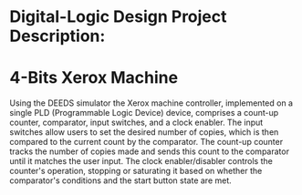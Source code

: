 # Digital-Logic Design Project Description:
# 4-Bits Xerox Machine
Using the DEEDS simulator the Xerox machine controller, implemented on a single PLD (Programmable Logic Device) device, comprises a count-up counter, comparator, input switches, and a clock enabler. 
The input switches allow users to set the desired number of copies, which is then compared to the current count by the comparator. 
The count-up counter tracks the number of copies made and sends this count to the comparator until it matches the user input. 
The clock enabler/disabler controls the counter's operation, stopping or saturating it based on whether the comparator's conditions and the start button state are met.

